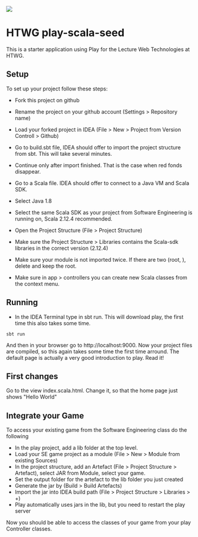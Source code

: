 [<img src="https://img.shields.io/travis/playframework/play-scala-starter-example.svg"/>](https://travis-ci.org/playframework/play-scala-starter-example)

# HTWG play-scala-seed

This is a starter application using Play for the Lecture Web Technologies at HTWG.

## Setup

To set up your project follow these steps:
* Fork this project on github
* Rename the project on your github account (Settings > Repository name)
* Load your forked project in IDEA (File > New > Project from  Version Controll > Github)
* Go to build.sbt file, IDEA should offer to import the project structure from sbt. This will take several minutes. 
* Continue only after import finished. That is the case when red fonds disappear. 
* Go to a Scala file. IDEA should offer to connect to a Java VM and Scala SDK. 
* Select Java 1.8
* Select the same Scala SDK as your project from Software Engineering is running on, Scala 2.12.4 recommended.


* Open the Project Structure (File > Project Structure)
* Make sure the Project Structure > Libraries contains the Scala-sdk libraries in the correct version (2.12.4)
* Make sure your module is not imported twice. If there are two (root, <your project>), delete <your project> and keep the root. 
* Make sure in app > controllers you can create new Scala classes from the context menu.

## Running

* In the IDEA Terminal type in sbt run. This will download play, the first time this also takes some time. 

```
sbt run
```

And then in your browser go to http://localhost:9000. 
Now your project files are compiled, so this again takes some time the first time arround. 
The default page is actually a very good introduction to play. Read it!

## First changes

Go to the view index.scala.html. Change it, so that the home page just shows "Hello World"

## Integrate your Game

To access your existing game from the Software Engineering class do the following

* In the play project, add a lib folder at the top level.
* Load your SE game project as a module (File > New > Module from existing Sources)
* In the project structure, add an Artefact (File > Project Structure > Artefact), select JAR from Module, select your game.
* Set the output folder for the artefact to the lib folder you just created
* Generate the jar by (Build > Build Artefacts)
* Import the jar into IDEA build path (File > Project Structure > Libraries > +)
* Play automatically uses jars in the lib, but you need to restart the play server

Now you should be able to access the classes of your game from your play Controller classes. 